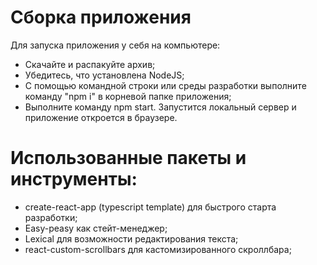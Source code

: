 # Сборка приложения
Для запуска приложения у себя на компьютере:
- Скачайте и распакуйте архив;
- Убедитесь, что установлена NodeJS;
- С помощью командной строки или среды разработки выполните команду "npm i" в корневой папке приложения;
- Выполните команду npm start. Запустится локальный сервер и приложение откроется в браузере.
# Использованные пакеты и инструменты:
- create-react-app (typescript template) для быстрого старта разработки;
- Easy-peasy как стейт-менеджер;
- Lexical для возможности редактирования текста;
- react-custom-scrollbars для кастомизированного скроллбара;
